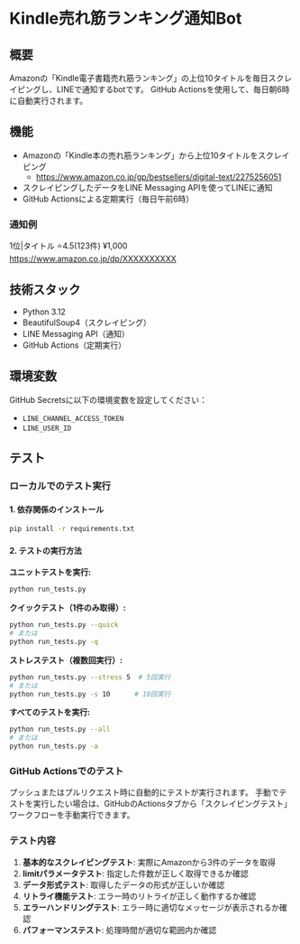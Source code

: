 # Kindle売れ筋ランキング通知Bot

## 概要
Amazonの「Kindle電子書籍売れ筋ランキング」の上位10タイトルを毎日スクレイピングし、LINEで通知するbotです。
GitHub Actionsを使用して、毎日朝6時に自動実行されます。

## 機能
- Amazonの「Kindle本の売れ筋ランキング」から上位10タイトルをスクレイピング
  - https://www.amazon.co.jp/gp/bestsellers/digital-text/2275256051
- スクレイピングしたデータをLINE Messaging APIを使ってLINEに通知
- GitHub Actionsによる定期実行（毎日午前6時）

### 通知例
1位|タイトル
⭐️4.5(123件)
¥1,000
https://www.amazon.co.jp/dp/XXXXXXXXXX

## 技術スタック
- Python 3.12
- BeautifulSoup4（スクレイピング）
- LINE Messaging API（通知）
- GitHub Actions（定期実行）

## 環境変数
GitHub Secretsに以下の環境変数を設定してください：
- `LINE_CHANNEL_ACCESS_TOKEN`
- `LINE_USER_ID`

## テスト

### ローカルでのテスト実行

#### 1. 依存関係のインストール
```bash
pip install -r requirements.txt
```

#### 2. テストの実行方法

**ユニットテストを実行:**
```bash
python run_tests.py
```

**クイックテスト（1件のみ取得）:**
```bash
python run_tests.py --quick
# または
python run_tests.py -q
```

**ストレステスト（複数回実行）:**
```bash
python run_tests.py --stress 5  # 5回実行
# または
python run_tests.py -s 10      # 10回実行
```

**すべてのテストを実行:**
```bash
python run_tests.py --all
# または
python run_tests.py -a
```

### GitHub Actionsでのテスト

プッシュまたはプルリクエスト時に自動的にテストが実行されます。
手動でテストを実行したい場合は、GitHubのActionsタブから「スクレイピングテスト」ワークフローを手動実行できます。

### テスト内容

1. **基本的なスクレイピングテスト**: 実際にAmazonから3件のデータを取得
2. **limitパラメータテスト**: 指定した件数が正しく取得できるか確認
3. **データ形式テスト**: 取得したデータの形式が正しいか確認
4. **リトライ機能テスト**: エラー時のリトライが正しく動作するか確認
5. **エラーハンドリングテスト**: エラー時に適切なメッセージが表示されるか確認
6. **パフォーマンステスト**: 処理時間が適切な範囲内か確認
